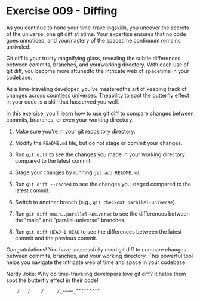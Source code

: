 # Exercise 009 - Diffing

As you continue to hone your time-travelingskills, you uncover the secrets 
of the universe, one git diff at atime. Your expertise ensures that no 
code goes unnoticed, and yourmastery of the spacetime continuum remains 
unrivaled.

Git diff is your trusty magnifying glass, revealing the subtle differences 
between commits, branches, and yourworking directory. With each use of git 
diff, you become more attunedto the intricate web of spacetime in your 
codebase.

As a time-traveling developer, you've masteredthe art of keeping track of 
changes across countless universes. Theability to spot the butterfly 
effect in your code is a skill that hasserved you well.

In this exercise, you'll learn how to use git diff to compare changes between commits,
branches, or even your working directory.

1. Make sure you're in your git repository directory.

2. Modify the `README.md` file, but do not stage or commit your changes.

3. Run `git diff` to see the changes you made in your working directory compared to the
   latest commit.

4. Stage your changes by running `git add README.md`.

5. Run `git diff --cached` to see the changes you staged compared to the latest commit.

6. Switch to another branch (e.g., `git checkout parallel-universe`).

7. Run `git diff main..parallel-universe` to see the differences between the "main" and
   "parallel-universe" branches.

8. Run `git diff HEAD~1 HEAD` to see the differences between the latest commit and the
   previous commit.

Congratulations! You have successfully used git diff to compare changes between
commits, branches, and your working directory. This powerful tool helps you navigate
the intricate web of time and space in your codebase.

Nerdy Joke: Why do time-traveling developers love git diff? It helps them spot the
butterfly effect in their code!

```
    /   /    /     /_====_^^^^^^^^^
```

